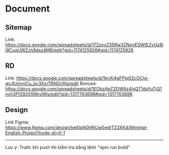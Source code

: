 # Document

## Sitemap
Link: https://docs.google.com/spreadsheets/d/172zoyZ35Rw3ZNqyESWtEZvUz8ii9CuqUWZzh9dsz4M8/edit?gid=1174125926#gid=1174125926

## RD
Link: https://docs.google.com/spreadsheets/d/1knXj4gFPjq02cGCIq-wc4UmroCu_bv3XxrTRNGnfIig/edit
Bonuse: https://docs.google.com/spreadsheets/d/1EObzAeZZOW6z4IxQT1dsYuTjQ1nyh3Ff29205NhyIWs/edit?gid=1317763698#gid=1317763698

## Design
Link Figma: https://www.figma.com/design/kel0pN0hRiUw5edrT23XK4/Minimal-English-Project?node-id=0-1


------
Lưu ý: Trước khi push thì kiểm tra bằng lệnh "npm run build"
